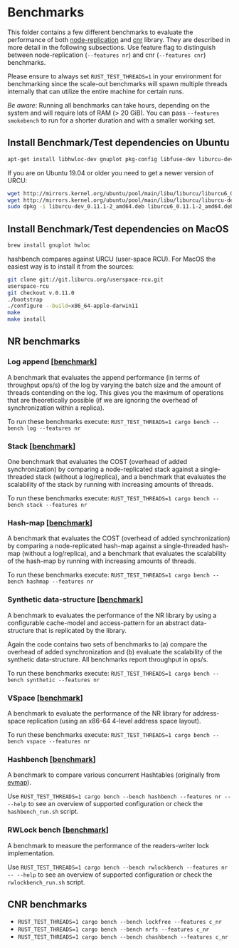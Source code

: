 # Benchmarks

This folder contains a few different benchmarks to evaluate the performance of
both [node-replication](../nr) and [cnr](../cnr) library. They are described in
more detail in the following subsections. Use feature flag to distinguish
between node-replication (`--features nr`) and cnr (`--features cnr`)
benchmarks.

Please ensure to always set `RUST_TEST_THREADS=1` in your environment for
benchmarking since the scale-out benchmarks will spawn multiple threads
internally that can utilize the entire machine for certain runs.

*Be aware*: Running all benchmarks can take hours, depending on the system and
will require lots of RAM (> 20 GiB). You can pass `--features smokebench` to run
for a shorter duration and with a smaller working set.

## Install Benchmark/Test dependencies on Ubuntu

```bash
apt-get install libhwloc-dev gnuplot pkg-config libfuse-dev liburcu-dev liburcu6 clang r-base r-cran-plyr r-cran-ggplot2
```

If you are on Ubuntu 19.04 or older you need to get a newer version of URCU:

```bash
wget http://mirrors.kernel.org/ubuntu/pool/main/libu/liburcu/liburcu6_0.11.1-2_amd64.deb
wget http://mirrors.kernel.org/ubuntu/pool/main/libu/liburcu/liburcu-dev_0.11.1-2_amd64.deb
sudo dpkg -i liburcu-dev_0.11.1-2_amd64.deb liburcu6_0.11.1-2_amd64.deb
```

## Install Benchmark/Test dependencies on MacOS

```bash
brew install gnuplot hwloc
```

hashbench compares against URCU (user-space RCU). For MacOS the easiest
way is to install it from the sources:

```bash
git clone git://git.liburcu.org/userspace-rcu.git
userspace-rcu
git checkout v.0.11.0
./bootstrap
./configure --build=x86_64-apple-darwin11
make
make install
```

## NR benchmarks

### Log append [[benchmark](log.rs)]

A benchmark that evaluates the append performance (in terms of throughput ops/s)
of the log by varying the batch size and the amount of threads contending on the
log. This gives you the maximum of operations that are theoretically possible
(if we are ignoring the overhead of synchronization within a replica).

To run these benchmarks execute:
`RUST_TEST_THREADS=1 cargo bench --bench log --features nr`

### Stack [[benchmark](stack.rs)]

One benchmark that evaluates the COST (overhead of added synchronization) by
comparing a node-replicated stack against a single-threaded stack (without a
log/replica), and a benchmark that evaluates the scalability of the stack by
running with increasing amounts of threads.

To run these benchmarks execute:
`RUST_TEST_THREADS=1 cargo bench --bench stack --features nr`

### Hash-map [[benchmark](hashmap.rs)]

A benchmark that evaluates the COST (overhead of added synchronization) by
comparing a node-replicated hash-map against a single-threaded hash-map (without
a log/replica), and a benchmark that evaluates the scalability of the hash-map
by running with increasing amounts of threads.

To run these benchmarks execute:
`RUST_TEST_THREADS=1 cargo bench --bench hashmap --features nr`

### Synthetic data-structure [[benchmark](synthetic.rs)]

A benchmark to evaluates the performance of the NR library by using a
configurable cache-model and access-pattern for an abstract data-structure that
is replicated by the library.

Again the code contains two sets of benchmarks to (a) compare the overhead of
added synchronization and (b) evaluate the scalability of the synthetic
data-structure. All benchmarks report throughput in ops/s.

To run these benchmarks execute:
`RUST_TEST_THREADS=1 cargo bench --bench synthetic --features nr`

### VSpace [[benchmark](vspace.rs)]

A benchmark to evaluate the performance of the NR library for address-space
replication (using an x86-64 4-level address space layout).

To run these benchmarks execute:
`RUST_TEST_THREADS=1 cargo bench --bench vspace --features nr`

### Hashbench [[benchmark](hashbench.rs)]

A benchmark to compare various concurrent Hashtables (originally
from [evmap](https://github.com/jonhoo/rust-evmap)).

Use `RUST_TEST_THREADS=1 cargo bench --bench hashbench --features nr -- --help` to see an
overview of supported configuration or check the `hashbench_run.sh` script.

### RWLock bench [[benchmark](rwlockbench.rs)]

A benchmark to measure the performance of the readers-writer lock
implementation.

Use `RUST_TEST_THREADS=1 cargo bench --bench rwlockbench --features nr -- --help` to see an
overview of supported configuration or check the `rwlockbench_run.sh` script.

## CNR benchmarks

- `RUST_TEST_THREADS=1 cargo bench --bench lockfree --features c_nr`
- `RUST_TEST_THREADS=1 cargo bench --bench nrfs --features c_nr`
- `RUST_TEST_THREADS=1 cargo bench --bench chashbench --features c_nr`
